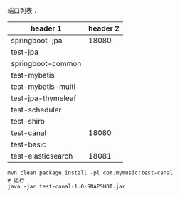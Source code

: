 端口列表：

header 1 | header 2
---|---
|springboot-jpa| 18080
|test-jpa|
|springboot-common|
|test-mybatis|
|test-mybatis-multi|
|test-jpa-thymeleaf|
|test-scheduler| 
|test-shiro|
|test-canal| 18080
|test-basic| 
|test-elasticsearch| 18081
```
mvn clean package install -pl com.mymusic:test-canal
# 运行
java -jar test-canal-1.0-SNAPSHOT.jar
```